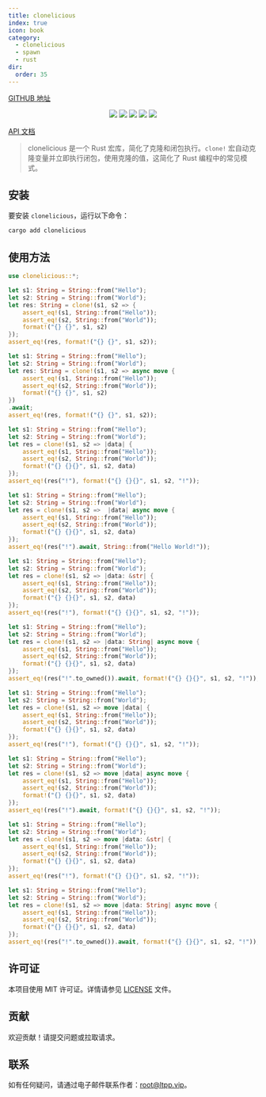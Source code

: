 ```yaml
---
title: clonelicious
index: true
icon: book
category:
  - clonelicious
  - spawn
  - rust
dir:
  order: 35
---
```


<Share colorful />

[GITHUB 地址](https://github.com/eastspire/clonelicious)

<center>

[![](https://img.shields.io/crates/v/clonelicious.svg)](https://crates.io/crates/clonelicious)
[![](https://img.shields.io/crates/d/clonelicious.svg)](https://img.shields.io/crates/d/clonelicious.svg)
[![](https://docs.rs/clonelicious/badge.svg)](https://docs.rs/clonelicious)
[![](https://github.com/eastspire/clonelicious/workflows/Rust/badge.svg)](https://github.com/eastspire/clonelicious/actions?query=workflow:Rust)
[![](https://img.shields.io/crates/l/clonelicious.svg)](./LICENSE)

</center>

[API 文档](https://docs.rs/clonelicious/latest/clonelicious/)

> clonelicious 是一个 Rust 宏库，简化了克隆和闭包执行。`clone!` 宏自动克隆变量并立即执行闭包，使用克隆的值，这简化了 Rust 编程中的常见模式。

## 安装

要安装 `clonelicious`，运行以下命令：

```sh
cargo add clonelicious
```

## 使用方法

```rust
use clonelicious::*;

let s1: String = String::from("Hello");
let s2: String = String::from("World");
let res: String = clone!(s1, s2 => {
    assert_eq!(s1, String::from("Hello"));
    assert_eq!(s2, String::from("World"));
    format!("{} {}", s1, s2)
});
assert_eq!(res, format!("{} {}", s1, s2));

let s1: String = String::from("Hello");
let s2: String = String::from("World");
let res: String = clone!(s1, s2 => async move {
    assert_eq!(s1, String::from("Hello"));
    assert_eq!(s2, String::from("World"));
    format!("{} {}", s1, s2)
})
.await;
assert_eq!(res, format!("{} {}", s1, s2));

let s1: String = String::from("Hello");
let s2: String = String::from("World");
let res = clone!(s1, s2 => |data| {
    assert_eq!(s1, String::from("Hello"));
    assert_eq!(s2, String::from("World"));
    format!("{} {}{}", s1, s2, data)
});
assert_eq!(res("!"), format!("{} {}{}", s1, s2, "!"));

let s1: String = String::from("Hello");
let s2: String = String::from("World");
let res = clone!(s1, s2 =>  |data| async move {
    assert_eq!(s1, String::from("Hello"));
    assert_eq!(s2, String::from("World"));
    format!("{} {}{}", s1, s2, data)
});
assert_eq!(res("!").await, String::from("Hello World!"));

let s1: String = String::from("Hello");
let s2: String = String::from("World");
let res = clone!(s1, s2 => |data: &str| {
    assert_eq!(s1, String::from("Hello"));
    assert_eq!(s2, String::from("World"));
    format!("{} {}{}", s1, s2, data)
});
assert_eq!(res("!"), format!("{} {}{}", s1, s2, "!"));

let s1: String = String::from("Hello");
let s2: String = String::from("World");
let res = clone!(s1, s2 => |data: String| async move {
    assert_eq!(s1, String::from("Hello"));
    assert_eq!(s2, String::from("World"));
    format!("{} {}{}", s1, s2, data)
});
assert_eq!(res("!".to_owned()).await, format!("{} {}{}", s1, s2, "!"));

let s1: String = String::from("Hello");
let s2: String = String::from("World");
let res = clone!(s1, s2 => move |data| {
    assert_eq!(s1, String::from("Hello"));
    assert_eq!(s2, String::from("World"));
    format!("{} {}{}", s1, s2, data)
});
assert_eq!(res("!"), format!("{} {}{}", s1, s2, "!"));

let s1: String = String::from("Hello");
let s2: String = String::from("World");
let res = clone!(s1, s2 => move |data| async move {
    assert_eq!(s1, String::from("Hello"));
    assert_eq!(s2, String::from("World"));
    format!("{} {}{}", s1, s2, data)
});
assert_eq!(res("!").await, format!("{} {}{}", s1, s2, "!"));

let s1: String = String::from("Hello");
let s2: String = String::from("World");
let res = clone!(s1, s2 => move |data: &str| {
    assert_eq!(s1, String::from("Hello"));
    assert_eq!(s2, String::from("World"));
    format!("{} {}{}", s1, s2, data)
});
assert_eq!(res("!"), format!("{} {}{}", s1, s2, "!"));

let s1: String = String::from("Hello");
let s2: String = String::from("World");
let res = clone!(s1, s2 => move |data: String| async move {
    assert_eq!(s1, String::from("Hello"));
    assert_eq!(s2, String::from("World"));
    format!("{} {}{}", s1, s2, data)
});
assert_eq!(res("!".to_owned()).await, format!("{} {}{}", s1, s2, "!"));
```

## 许可证

本项目使用 MIT 许可证。详情请参见 [LICENSE](LICENSE) 文件。

## 贡献

欢迎贡献！请提交问题或拉取请求。

## 联系

如有任何疑问，请通过电子邮件联系作者：[root@ltpp.vip](mailto:root@ltpp.vip)。

<Bottom />
